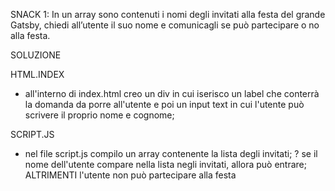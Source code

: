 SNACK 1:
In un array sono contenuti i nomi degli invitati alla festa del grande Gatsby, chiedi all’utente il suo nome e comunicagli se può partecipare o no alla festa.

SOLUZIONE

HTML.INDEX
- all'interno di index.html creo un div in cui iserisco un label che conterrà la domanda da porre all'utente e poi un input text in cui l'utente può scrivere il proprio nome e cognome;

SCRIPT.JS
- nel file script.js compilo un array contenente la lista degli invitati;
? se il nome dell'utente compare nella lista negli invitati, allora può entrare;
ALTRIMENTI l'utente non può partecipare alla festa 